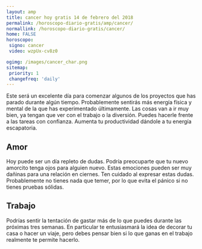 ```yaml
---
layout: amp
title: cancer hoy gratis 14 de febrero del 2018 
permalink: /horoscopo-diario-gratis/amp/cancer/
normallink: /horoscopo-diario-gratis/cancer/
home: FALSE
horoscopo:
 signo: cancer
 video: wzpUx-cv8z0

ogimg: /images/cancer_char.png
sitemap:
 priority: 1
 changefreq: 'daily'
---
```



Este será un excelente día para comenzar algunos de los proyectos que has parado durante algún tiempo. Probablemente sentirás más energía física y mental de la que has experimentado últimamente. Las cosas van a ir muy bien, ya tengan que ver con el trabajo o la diversión. Puedes hacerle frente a las tareas con confianza. Aumenta tu productividad dándole a tu energía escapatoria.

## Amor

Hoy puede ser un día repleto de dudas. Podría preocuparte que tu nuevo amorcito tenga ojos para alguien nuevo. Estas emociones pueden ser muy dañinas para una relación en ciernes. Ten cuidado al expresar estas dudas. Probablemente no tienes nada que temer, por lo que evita el pánico si no tienes pruebas sólidas.

## Trabajo

Podrías sentir la tentación de gastar más de lo que puedes durante las próximas tres semanas. En particular te entusiasmará la idea de decorar tu casa o hacer un viaje, pero debes pensar bien si lo que ganas en el trabajo realmente te permite hacerlo.